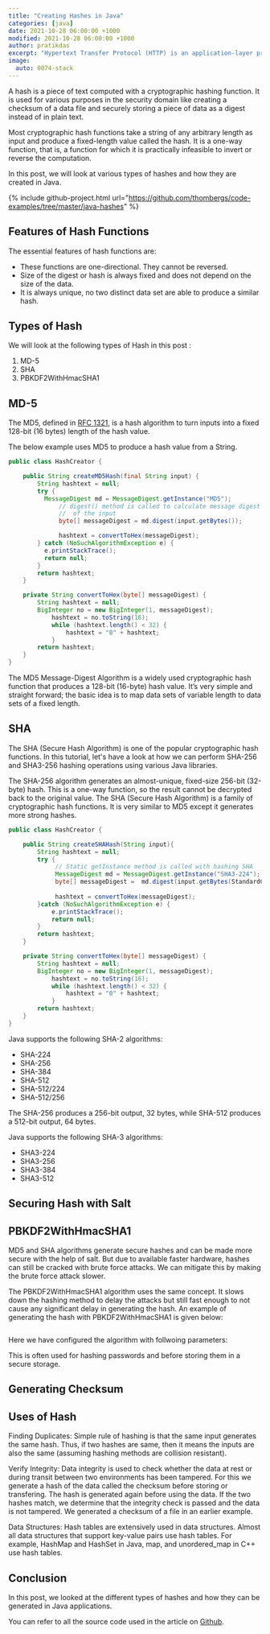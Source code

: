 ```yaml
---
title: "Creating Hashes in Java"
categories: [java]
date: 2021-10-28 06:00:00 +1000
modified: 2021-10-28 06:00:00 +1000
author: pratikdas
excerpt: "Hypertext Transfer Protocol (HTTP) is an application-layer protocol widely used for transmitting hypermedia documents like HTML, and API payloads. It is commonly used for communication between applications which publish their capabilities in the form of REST APIs. Applications built with Java rely on some form of HTTP client to make API invocations on other applications. This post provides an overview of some of the major libraries that are used as HTTP clients by Java applications for making HTTP calls."
image:
  auto: 0074-stack
---
```

A hash is a piece of text computed with a cryptographic hashing function. It is used for various purposes in the security domain like creating a checksum of a data file and securely storing a piece of data as a digest instead of in plain text.

Most cryptographic hash functions take a string of any arbitrary length as input and produce a fixed-length value called the hash. It is a one-way function, that is, a function for which it is practically infeasible to invert or reverse the computation.

In this post, we will look at various types of hashes and how they are created in Java.

{% include github-project.html url="https://github.com/thombergs/code-examples/tree/master/java-hashes" %}

## Features of Hash Functions

The essential features of hash functions are:

- These functions are one-directional. They cannot be reversed.
- Size of the digest or hash is always fixed and does not depend on the size of the data.
- It is always unique, no two distinct data set are able to produce a similar hash.

## Types of Hash

We will look at the following types of Hash in this post :

1. MD-5
2. SHA
3. PBKDF2WithHmacSHA1

## MD-5
The MD5, defined in [RFC 1321](https://tools.ietf.org/html/rfc1321), is a hash algorithm to turn inputs into a fixed 128-bit (16 bytes) length of the hash value.

The below example uses MD5 to produce a hash value from a String.

```java
public class HashCreator {

    public String createMD5Hash(final String input) {
        String hashtext = null;
        try {
          MessageDigest md = MessageDigest.getInstance("MD5");
              // digest() method is called to calculate message digest
              //  of the input
              byte[] messageDigest = md.digest(input.getBytes());

              hashtext = convertToHex(messageDigest);
        } catch (NoSuchAlgorithmException e) {
          e.printStackTrace();
          return null;
        }
        return hashtext;
    }

    private String convertToHex(byte[] messageDigest) {
        String hashtext = null;
        BigInteger no = new BigInteger(1, messageDigest);
            hashtext = no.toString(16);
            while (hashtext.length() < 32) {
                hashtext = "0" + hashtext;
            }
        return hashtext;
    }
}

```


The MD5 Message-Digest Algorithm is a widely used cryptographic hash function that produces a 128-bit (16-byte) hash value. It’s very simple and straight forward; the basic idea is to map data sets of variable length to data sets of a fixed length.

## SHA
The SHA (Secure Hash Algorithm) is one of the popular cryptographic hash functions.  In this tutorial, let's have a look at how we can perform SHA-256 and SHA3-256 hashing operations using various Java libraries.

The SHA-256 algorithm generates an almost-unique, fixed-size 256-bit (32-byte) hash. This is a one-way function, so the result cannot be decrypted back to the original value.
The SHA (Secure Hash Algorithm) is a family of cryptographic hash functions. It is very similar to MD5 except it generates more strong hashes.

```java
public class HashCreator {

    public String createSHAHash(String input){ 
        String hashtext = null;
        try {
             // Static getInstance method is called with hashing SHA 
             MessageDigest md = MessageDigest.getInstance("SHA3-224");
             byte[] messageDigest =  md.digest(input.getBytes(StandardCharsets.UTF_8)); 
             
             hashtext = convertToHex(messageDigest);
        }catch (NoSuchAlgorithmException e) {
            e.printStackTrace();
            return null;
        }
        return hashtext;
    }

    private String convertToHex(byte[] messageDigest) {
        String hashtext = null;
        BigInteger no = new BigInteger(1, messageDigest);
            hashtext = no.toString(16);
            while (hashtext.length() < 32) {
                hashtext = "0" + hashtext;
            }
        return hashtext;
    }
}

```


Java supports the following SHA-2 algorithms:

- SHA-224
- SHA-256
- SHA-384
- SHA-512
- SHA-512/224
- SHA-512/256

The SHA-256 produces a 256-bit output, 32 bytes, while SHA-512 produces a 512-bit output, 64 bytes.

Java supports the following SHA-3 algorithms:

- SHA3-224
- SHA3-256
- SHA3-384
- SHA3-512


## Securing Hash with Salt
## PBKDF2WithHmacSHA1
MD5 and SHA algorithms generate secure hashes and can be made more secure with the help of salt. But due to available faster hardware, hashes can still be cracked with brute force attacks. We can mitigate this by making the brute force attack slower. 

The PBKDF2WithHmacSHA1 algorithm uses the same concept. It slows down the hashing method to delay the attacks but still fast enough to not cause any significant delay in generating the hash. An example of generating the hash with PBKDF2WithHmacSHA1 is given below:

```java

```

Here we have configured the algorithm with follwoing parameters:

This is often used for hashing passwords and before storing them in a secure storage.

## Generating Checksum

## Uses of Hash
Finding Duplicates: Simple rule of hashing is that the same input generates the same hash. Thus, if two hashes are same, then it means the inputs are also the same (assuming hashing methods are collision resistant).

Verify Integrity: Data integrity is used to check whether the data at rest or during transit between two environments has been tampered. For this we generate a hash of the data called the checksum before storing or transfering. The hash is generated again before using the data. If the two hashes match, we determine that the integrity check is passed and the data is not tampered. We generated a checksum of a file in an earlier example.

Data Structures: Hash tables are extensively used in data structures. Almost all data structures that support key-value pairs use hash tables. For example, HashMap and HashSet in Java, map, and unordered_map in C++ use hash tables.

## Conclusion

In this post, we looked at the different types of hashes and how they can be generated in Java applications. 

You can refer to all the source code used in the article on [Github](https://github.com/thombergs/code-examples/tree/master/java-hashes).